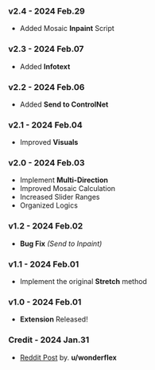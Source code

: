 ### v2.4 - 2024 Feb.29
- Added Mosaic **Inpaint** Script

### v2.3 - 2024 Feb.07
- Added **Infotext**

### v2.2 - 2024 Feb.06
- Added **Send to ControlNet**

### v2.1 - 2024 Feb.04
- Improved **Visuals**

### v2.0 - 2024 Feb.03
- Implement **Multi-Direction**
- Improved Mosaic Calculation
- Increased Slider Ranges
- Organized Logics

### v1.2 - 2024 Feb.02
- **Bug Fix** *(Send to Inpaint)*

### v1.1 - 2024 Feb.01
- Implement the original **Stretch** method

### v1.0 - 2024 Feb.01
- **Extension** Released!

### Credit - 2024 Jan.31
- [Reddit Post](https://www.reddit.com/r/StableDiffusion/comments/1aexch9/using_mosaic_tiles_to_outpaint_expand_images_3) by. **u/wonderflex**
